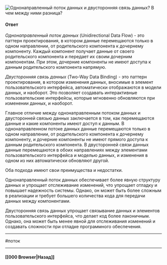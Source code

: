 ![Однонаправленный поток данных и двусторонняя связь данных? В чем между ними разница?](https://youtu.be/rWEsjNWBoIE?t=845)

#### Ответ

*Однонаправленный поток данных* (Unidirectional Data Flow) - это паттерн проектирования, в котором данные перемещаются только в одном направлении, от родительского компонента к дочернему компоненту. Каждый компонент получает данные от своего родительского компонента и передает их своим дочерним компонентам. При этом, дочерние компоненты не имеют доступа к данным родительского компонента напрямую.

*Двусторонняя связь данных* (Two-Way Data Binding) - это паттерн проектирования, в котором изменения данных, вносимые в элемент пользовательского интерфейса, автоматически отображаются в модели данных, и наоборот. Это позволяет создавать интерактивные пользовательские интерфейсы, которые мгновенно обновляются при изменении данных, и наоборот.

Главное отличие между однонаправленным потоком данных и двусторонней связью данных заключается в том, как перемещаются данные и какие компоненты имеют доступ к данным. В однонаправленном потоке данных данные перемещаются только в одном направлении, от родительского компонента к дочернему компоненту, и дочерние компоненты не имеют прямого доступа к данным родительского компонента. В двусторонней связи данных данные перемещаются в обоих направлениях между элементами пользовательского интерфейса и моделью данных, и изменения в одном из них автоматически обновляют другой.

Оба подхода имеют свои преимущества и недостатки. 

Однонаправленный поток данных обеспечивает более явную структуру данных и упрощает отслеживание изменений, что упрощает отладку и повышает надежность системы. Однако, он может быть более сложным в реализации и требует большего количества кода для передачи данных между компонентами. 

Двусторонняя связь данных упрощает связывание данных и элементов пользовательского интерфейса, что делает код более лаконичным. Однако, она может быть менее явной для отслеживания изменений и создавать сложности при отладке программного обеспечения.

___
#поток 

___

#### [[000 Browser|Назад]]